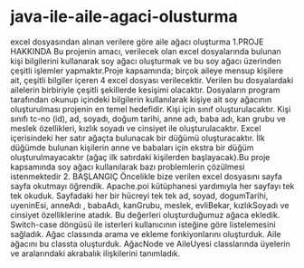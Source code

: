 # java-ile-aile-agaci-olusturma
excel dosyasından alınan verilere göre aile ağacı oluşturma
1.PROJE HAKKINDA
Bu projenin amacı, verilecek olan
excel dosyalarında bulunan kişi
bilgilerini kullanarak soy ağacı
oluşturmak ve bu soy ağacı
üzerinden çeşitli işlemler
yapmaktır.Proje kapsamında;
birçok aileye mensup kişilere ait,
çeşitli bilgiler içeren 4 excel dosyası
verilecektir. Verilen bu
dosyalardaki ailelerin birbiriyle
çeşitli şekillerde kesişimi olacaktır.
Dosyaların program tarafından
okunup içindeki bilgilerin
kullanılarak kişiye ait soy ağacının
oluşturulması projenin en temel
hedefidir. Kişi için sınıf
oluşturulacaktır. Kişi sınıfı tc-no
(id), ad, soyadı, doğum tarihi, anne
adı, baba adı, kan grubu ve meslek
özellikleri, kızlık soyadı ve cinsiyet
ile oluşturulacaktır. Excel
içerisindeki her satır ağaçta
bulunacak bir düğümü
oluşturacaktır. İlk düğümde
bulunan kişilerin anne ve babaları
için ekstra bir düğüm
oluşturulmayacaktır (ağaç ilk
satırdaki kişilerden başlayacak).Bu proje kapsamında soy ağacı
kullanılarak bazı problemlerin
çözülmesi istenmektedir
2. BAŞLANGIÇ
Öncelikle bize verilen excel
dosyasını sayfa sayfa okutmayı
öğrendik. Apache.poi kütüphanesi
yardımıyla her sayfayı tek tek
okuduk. Sayfadaki her bir hücreyi
tek tek ad, soyad, dogumTarihi,
uyeninEsi, anneAdı , babaAdı,
kanGrubu, meslek, evliBekar,
kızlıkSoyadı ve cinsiyet özelliklerine
atadık. Bu değerleri
oluşturduğumuz ağaca ekledik.
Switch-case döngüsü ile isterleri
kullanıcının isteğine göre
listelemesini sağladık.
Ağac classında arama ve ekleme
fonkiyonlarını oluşturduk. Aile
ağacını bu classta oluşturduk.
AğacNode ve AileUyesi
classlarında üyelerin ve
aralarındaki akrabalık ilişkilerini
tanımladık.


